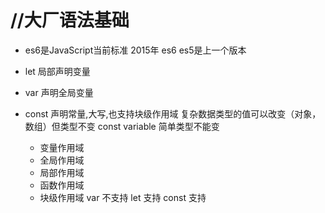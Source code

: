 # //大厂语法基础

- es6是JavaScript当前标准
2015年 es6
es5是上一个版本
- let 局部声明变量
- var 声明全局变量


- const 声明常量,大写,也支持块级作用域
  复杂数据类型的值可以改变（对象，数组）但类型不变 const variable 简单类型不能变

  - 变量作用域
   - 全局作用域
   - 局部作用域
    - 函数作用域
    - 块级作用域
      var 不支持
      let 支持
      const 支持
